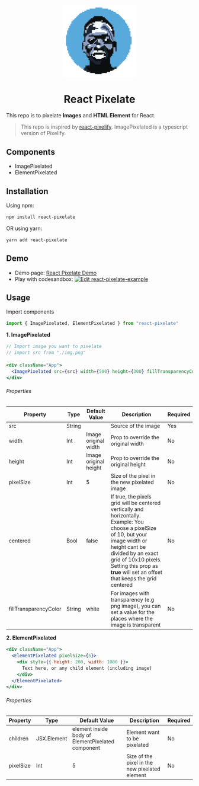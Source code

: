 
<p align="center">
  <a href="https://github.com/tonynguyenit18/react-pixelate#readme">
    <img width="200" src="./logo.png">
  </a>
</p>

<h1 align="center">React Pixelate</h1>

This repo is to pixelate **Images** and **HTML Element** for React.

> This repo is inspired by [react-pixelify](https://github.com/nikoferro/react-pixelify). ImagePixelated is a typescript version of Pixelify.

## Components

- ImagePixelated
- ElementPixelated

## Installation

Using npm:
```bash
npm install react-pixelate
```

OR using yarn:
```bash
yarn add react-pixelate
```

## Demo
* Demo page: [React Pixelate Demo](https://tonynguyenit18.github.io/react-pixelate-demo/)
* Play with codesandbox: 
[![Edit react-pixelate-example](https://codesandbox.io/static/img/play-codesandbox.svg)](https://codesandbox.io/s/react-pixelate-example-w80ew?fontsize=14&hidenavigation=1&theme=dark)
## Usage

Import components

```jsx
import { ImagePixelated, ElementPixelated } from "react-pixelate"
```

**1. ImagePixelated**

```jsx
// Import image you want to pixelate
// import src from "./img.png"

<div className="App">
  <ImagePixelated src={src} width={500} height={300} fillTransparencyColor={"grey"} />
</div>
```
###### Properties

Property             | Type   |Default Value|Description                               |Required
---------------------|--------|-------------|------------------------------------------|--------
src                  | String |             | Source of the image                       |Yes
width                | Int    | Image original width| Prop to override the original width| No
height               | Int    | Image original height| Prop to override the original height| No
pixelSize            | Int    | 5                     | Size of the pixel in the new pixelated image| No 
centered             | Bool   | false                 | If true, the pixels grid will be centered vertically and horizontally. Example: You choose a pixelSize of 10, but your image width or height cant be divided by an exact grid of 10x10 pixels. Setting this prop as **true** will set an offset that keeps the grid centered | No
fillTransparencyColor| String | white                 | For images with transparency (e.g png image), you can set a value for the places where the image is transparent| No  


**2. ElementPixelated**

```jsx
<div className="App">
  <ElementPixelated pixelSize={5}>
    <div style={{ height: 200, width: 1000 }}>
      Text here, or any child element (including image)
    </div>
  </ElementPixelated>
</div>
```

###### Properties

Property             | Type   |Default Value|Description                               |Required
---------------------|--------|-------------|------------------------------------------|--------
children             |  JSX.Element | element inside body of ElementPixelated component | Element want to be pixelated                       |No
pixelSize            | Int    | 5                     | Size of the pixel in the new pixelated element| No 
